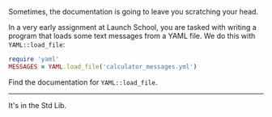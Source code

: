 Sometimes, the documentation is going to leave you scratching your head.

In a very early assignment at Launch School, you are tasked with writing a program that loads some text messages from a YAML file. We do this with `YAML::load_file`:

```Ruby
require 'yaml'
MESSAGES = YAML.load_file('calculator_messages.yml')
```
Find the documentation for `YAML::load_file`.

---

It's in the Std Lib.

